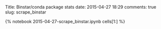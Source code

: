 Title: Binstar/conda package stats
date:  2015-04-27 18:29
comments: true
slug: scrape_binstar

{% notebook 2015-04-27-scrape_binstar.ipynb cells[1:] %}
